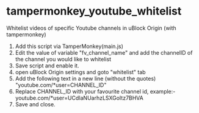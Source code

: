 # tampermonkey_youtube_whitelist
Whitelist videos of specific Youtube channels in uBlock Origin (with tampermonkey)

1. Add this script via TamperMonkey(main.js)
2. Edit the value of variable "fv_channel_name" and add the channelID of the channel you would like to whitelist
3. Save script and enable it.
4. open uBlock Origin settings and goto "whitelist" tab
5. Add the following text in a new line (without the quotes) "youtube.com/*user=CHANNEL_ID" 
6. Replace CHANNEL_ID with your favourite channel id, example:- youtube.com/*user=UCdIaNUarhzLSXGoItz7BHVA
7. Save and close.


